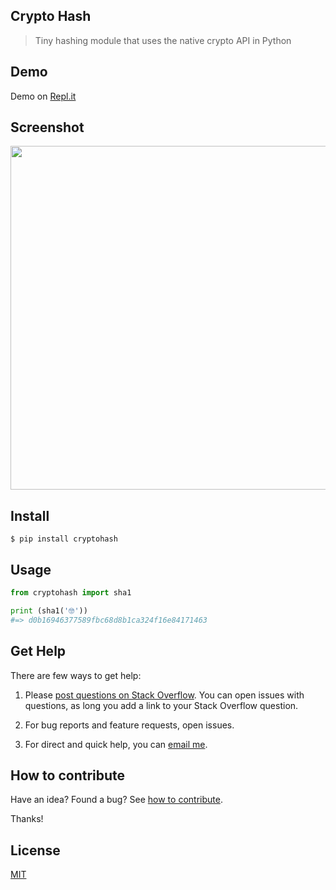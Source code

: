 ## Crypto Hash

> Tiny hashing module that uses the native crypto API in Python

## Demo

Demo on [Repl.it](https://repl.it/@yoginth/cryptohash)

## Screenshot

<img src="https://gitlab.com/yoginth/cryptohash/raw/master/Screenshot.png" width="550">

## Install

```
$ pip install cryptohash
```

## Usage

```python
from cryptohash import sha1

print (sha1('🤓'))
#=> d0b16946377589fbc68d8b1ca324f16e84171463
```

## Get Help

There are few ways to get help:

 1. Please [post questions on Stack Overflow](https://stackoverflow.com/questions/ask). You can open issues with questions, as long you add a link to your Stack Overflow question.

 2. For bug reports and feature requests, open issues.

 3. For direct and quick help, you can [email me](mailto://yoginth@zoho.com).

## How to contribute
Have an idea? Found a bug? See [how to contribute][contributing].

Thanks!

## License

[MIT][license]

[LICENSE]: https://yoginth.mit-license.org/
[contributing]: /CONTRIBUTING.md
